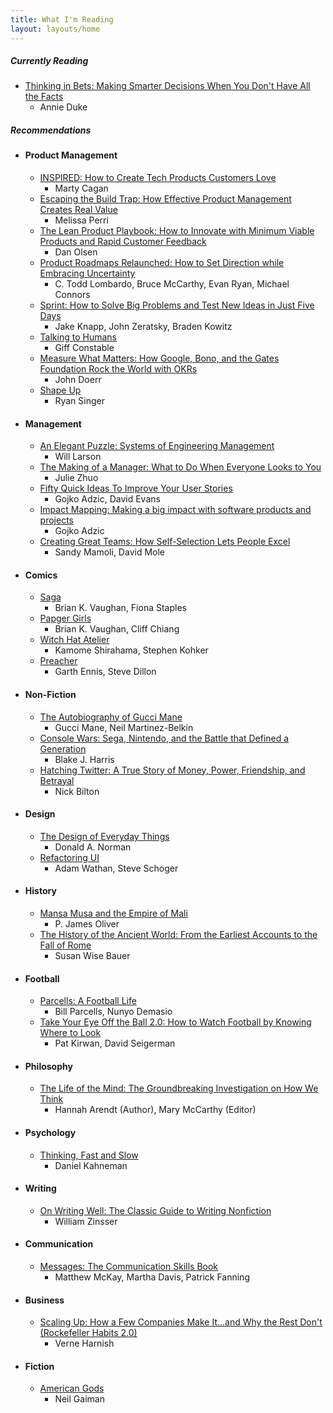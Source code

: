 ```yaml
---
title: What I'm Reading
layout: layouts/home
---
```


##### Currently Reading

- [Thinking in Bets: Making Smarter Decisions When You Don't Have All the Facts](https://www.amazon.com/gp/product/B074DG9LQF)
  - Annie Duke

##### Recommendations

- #### Product Management

  - [INSPIRED: How to Create Tech Products Customers Love](https://www.amazon.com/gp/product/B077NRB36N)
    - Marty Cagan
  - [Escaping the Build Trap: How Effective Product Management Creates Real Value](https://www.amazon.com/gp/product/B07K3QBWG1)
    - Melissa Perri
  - [The Lean Product Playbook: How to Innovate with Minimum Viable Products and Rapid Customer Feedback](https://www.amazon.com/gp/product/B00SZ638C8)
    - Dan Olsen
  - [Product Roadmaps Relaunched: How to Set Direction while Embracing Uncertainty](https://www.amazon.com/gp/product/B076VX53K1)
    - C. Todd Lombardo, Bruce McCarthy, Evan Ryan, Michael Connors
  - [Sprint: How to Solve Big Problems and Test New Ideas in Just Five Days](https://www.thesprintbook.com/)
    - Jake Knapp, John Zeratsky, Braden Kowitz
  - [Talking to Humans](https://www.amazon.com/gp/product/B00NSUEUL4)
    - Giff Constable
  - [Measure What Matters: How Google, Bono, and the Gates Foundation Rock the World with OKRs](https://www.amazon.com/gp/product/B078FZ9SYB)
    - John Doerr
  - [Shape Up](https://basecamp.com/shapeup)
    - Ryan Singer

- #### Management

  - [An Elegant Puzzle: Systems of Engineering Management](https://www.amazon.com/gp/product/B07QYCHJ7V)
    - Will Larson
  - [The Making of a Manager: What to Do When Everyone Looks to You](https://www.amazon.com/gp/product/B079WNPRL2)
    - Julie Zhuo
  - [Fifty Quick Ideas To Improve Your User Stories](https://www.amazon.com/gp/product/B00OGT2U7M)
    - Gojko Adzic, David Evans
  - [Impact Mapping: Making a big impact with software products and projects](https://www.amazon.com/gp/product/B009KWDKVA)
    - Gojko Adzic
  - [Creating Great Teams: How Self-Selection Lets People Excel](https://www.amazon.com/gp/product/B019EKWG6M)
    - Sandy Mamoli, David Mole

- #### Comics

  - [Saga](https://imagecomics.com/comics/series/saga)
    - Brian K. Vaughan, Fiona Staples
  - [Papger Girls](https://imagecomics.com/comics/series/paper-girls)
    - Brian K. Vaughan, Cliff Chiang
  - [Witch Hat Atelier](https://www.amazon.com/gp/product/B07PLMRRKC)
    - Kamome Shirahama, Stephen Kohker
  - [Preacher](https://www.amazon.com/gp/product/B07JJ67FTQ)
    - Garth Ennis, Steve Dillon

- #### Non-Fiction

  - [The Autobiography of Gucci Mane](https://www.amazon.com/gp/product/B06ZXWGVWL)
    - Gucci Mane, Neil Martinez-Belkin
  - [Console Wars: Sega, Nintendo, and the Battle that Defined a Generation](https://www.amazon.com/gp/product/B00FJ379XE)
    - Blake J. Harris
  - [Hatching Twitter: A True Story of Money, Power, Friendship, and Betrayal](https://www.amazon.com/gp/product/B00CDUVSQ0)
    - Nick Bilton

- #### Design

  - [The Design of Everyday Things](https://www.amazon.com/gp/product/B00E257T6C)
    - Donald A. Norman
  - [Refactoring UI](https://refactoringui.com/)
    - Adam Wathan, Steve Schoger

- #### History

  - [Mansa Musa and the Empire of Mali](https://www.amazon.com/gp/product/B00EVA5J60)
    - P. James Oliver
  - [The History of the Ancient World: From the Earliest Accounts to the Fall of Rome](https://www.amazon.com/gp/product/B001PNYJ1C)
    - Susan Wise Bauer

- #### Football

  - [Parcells: A Football Life](https://www.amazon.com/gp/product/B00J1IQW54)
    - Bill Parcells, Nunyo Demasio
  - [Take Your Eye Off the Ball 2.0: How to Watch Football by Knowing Where to Look](https://www.amazon.com/gp/product/B015M9SQC2)
    - Pat Kirwan, David Seigerman

- #### Philosophy

  - [The Life of the Mind: The Groundbreaking Investigation on How We Think](https://www.amazon.com/gp/product/B00767VBBW)
    - Hannah Arendt (Author), Mary McCarthy (Editor)

- #### Psychology

  - [Thinking, Fast and Slow](https://www.amazon.com/Thinking-Fast-Slow-Daniel-Kahneman-ebook/dp/B00555X8OA)
    - Daniel Kahneman

- #### Writing

  - [On Writing Well: The Classic Guide to Writing Nonfiction](https://www.amazon.com/gp/product/B0090RVGW0)
    - William Zinsser

- #### Communication

  - [Messages: The Communication Skills Book](https://www.amazon.com/gp/product/1572245921)
    - Matthew McKay, Martha Davis, Patrick Fanning

- #### Business

  - [Scaling Up: How a Few Companies Make It...and Why the Rest Don't (Rockefeller Habits 2.0)](https://www.amazon.com/gp/product/B00O5RR7QO)
    - Verne Harnish

- #### Fiction

  - [American Gods](https://www.amazon.com/gp/product/B004YW4L5K)
    - Neil Gaiman
